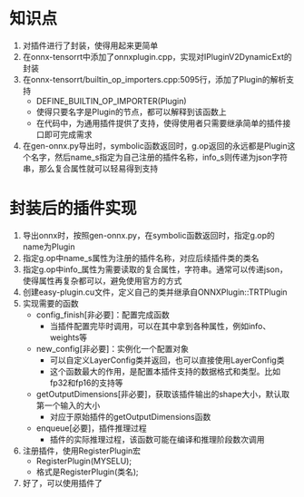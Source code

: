 # 知识点
1. 对插件进行了封装，使得用起来更简单
2. 在onnx-tensorrt中添加了onnxplugin.cpp，实现对IPluginV2DynamicExt的封装
3. 在onnx-tensorrt/builtin_op_importers.cpp:5095行，添加了Plugin的解析支持
    - DEFINE_BUILTIN_OP_IMPORTER(Plugin)
    - 使得只要名字是Plugin的节点，都可以解释到该函数上
    - 在代码中，为通用插件提供了支持，使得使用者只需要继承简单的插件接口即可完成需求
4. 在gen-onnx.py导出时，symbolic函数返回时，g.op返回的永远都是Plugin这个名字，然后name_s指定为自己注册的插件名称，info_s则传递为json字符串，那么复合属性就可以轻易得到支持


# 封装后的插件实现
1. 导出onnx时，按照gen-onnx.py，在symbolic函数返回时，指定g.op的name为Plugin
2. 指定g.op中name_s属性为注册的插件名称，对应后续插件类的类名
3. 指定g.op中info_属性为需要读取的复合属性，字符串。通常可以传递json，使得属性再复杂都可以，避免使用官方的方式
4. 创建easy-plugin.cu文件，定义自己的类并继承自ONNXPlugin::TRTPlugin
5. 实现需要的函数
    - config_finish[非必要]：配置完成函数
        - 当插件配置完毕时调用，可以在其中拿到各种属性，例如info、weights等
    - new_config[非必要]：实例化一个配置对象
        - 可以自定义LayerConfig类并返回，也可以直接使用LayerConfig类
        - 这个函数最大的作用，是配置本插件支持的数据格式和类型。比如fp32和fp16的支持等
    - getOutputDimensions[非必要]，获取该插件输出的shape大小，默认取第一个输入的大小
        - 对应于原始插件的getOutputDimensions函数
    - enqueue[必要]，插件推理过程
        - 插件的实际推理过程，该函数可能在编译和推理阶段数次调用
6. 注册插件，使用RegisterPlugin宏
    - RegisterPlugin(MYSELU);
    - 格式是RegisterPlugin(类名);
7. 好了，可以使用插件了